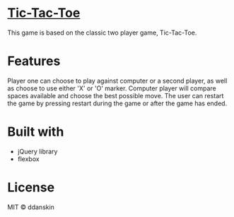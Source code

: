 # [Tic-Tac-Toe](https://ddanskin.github.io/tic-tac-toe/)
This game is based on the classic two player game, Tic-Tac-Toe.

# Features
Player one can choose to play against computer or a second player, as well as choose to use either 'X' or 'O' marker.
Computer player will compare spaces available and choose the best possible move.
The user can restart the game by pressing restart during the game or after the game has ended.

# Built with
* jQuery library
* flexbox

# License
MIT &copy; ddanskin
